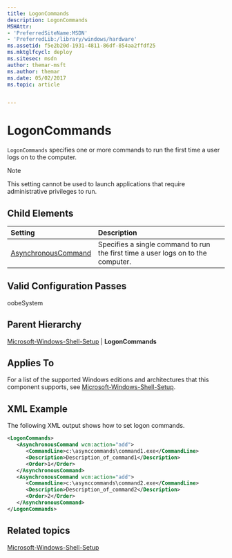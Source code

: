 ```yaml
---
title: LogonCommands
description: LogonCommands
MSHAttr:
- 'PreferredSiteName:MSDN'
- 'PreferredLib:/library/windows/hardware'
ms.assetid: f5e2b20d-1931-4811-86df-854aa2ffdf25
ms.mktglfcycl: deploy
ms.sitesec: msdn
author: themar-msft
ms.author: themar
ms.date: 05/02/2017
ms.topic: article


---
```

# LogonCommands

`LogonCommands` specifies one or more commands to run the first time a user logs on to the computer.

> [!Note]
> This setting cannot be used to launch applications that require administrative privileges to run.

## Child Elements

| Setting                 | Description                                                                           |
|:------------------------|:--------------------------------------------------------------------------------------|
| [AsynchronousCommand](microsoft-windows-shell-setup-logoncommands-asynchronouscommand.md) | Specifies a single command to run the first time a user logs on to the computer. |

## Valid Configuration Passes

oobeSystem

## Parent Hierarchy

[Microsoft-Windows-Shell-Setup](microsoft-windows-shell-setup.md) | **LogonCommands**

## Applies To

For a list of the supported Windows editions and architectures that this component supports, see [Microsoft-Windows-Shell-Setup](microsoft-windows-shell-setup.md).

## XML Example

The following XML output shows how to set logon commands.

```XML
<LogonCommands>
   <AsynchronousCommand wcm:action="add">
      <CommandLine>c:\asynccommands\command1.exe</CommandLine>
      <Description>Description_of_command1</Description>
      <Order>1</Order>
   </AsynchronousCommand>
   <AsynchronousCommand wcm:action="add">
      <CommandLine>c:\asynccommands\command2.exe</CommandLine>
      <Description>Description_of_command2</Description>
      <Order>2</Order>
   </AsynchronousCommand>
</LogonCommands>
```

## Related topics

[Microsoft-Windows-Shell-Setup](microsoft-windows-shell-setup.md)
